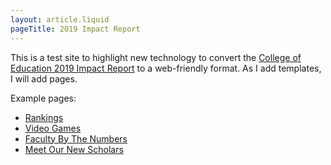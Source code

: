 ```yaml
---
layout: article.liquid
pageTitle: 2019 Impact Report
---
```

This is a test site to highlight new technology to convert the [College of Education 2019 Impact Report](https://cdn.education.illinois.edu/Impact2019/full.pdf) to a web-friendly format. As I add templates, I will add pages. 

Example pages:
* [Rankings](rankings)
* [Video Games](videogames)
* [Faculty By The Numbers](faculty-by-numbers)
* [Meet Our New Scholars](meet-our-new-scholars)
